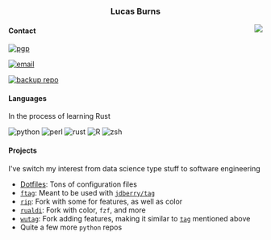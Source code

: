 <h3 align="center">Lucas Burns</h3>

<img align="right" src="https://lmburns.com/gallery/media/small/layers-2.png">

#### Contact

[![pgp](https://img.shields.io/badge/pgp-0xC011CBEF6628B679-313131?style=flat&labelColor=313131&color=313131)](https://github.com/lmburns.gpg)

[![email](https://img.shields.io/badge/email-lmb@lmburns.com-313131?style=flat&labelColor=313131&color=313131)](mailto:lmb@lmburns.com)

[![backup repo](https://img.shields.io/badge/git-git.lmburns.com-313131?style=flat&labelColor=313131&color=313131)](https://git.lmburns.com)

#### Languages

In the process of learning Rust

![python](https://img.shields.io/badge/Python-8%2F10-f79a32?style=flat&labelColor=313131)
![perl](https://img.shields.io/badge/Perl-6.5%2F10-4c96a8?style=flat&labelColor=313131)
![rust](https://img.shields.io/badge/Rust-4.5%2F10-ff5813?style=flat&labelColor=313131)
![R](https://img.shields.io/badge/R-6%2F10-DC3958?style=flat&labelColor=313131)
![zsh](https://img.shields.io/badge/ZSH-10%2F10-819C3B?style=flat&labelColor=313131)

#### Projects

I've switch my interest from data science type stuff to software engineering

* [Dotfiles](https://github.com/lmburns/dotfiles): Tons of configuration files
* [`ftag`](https://github.com/lmburns/ftag): Meant to be used with [`jdberry/tag`](https://github.com/jdberry/tag)
* [`rip`](https://github.com/lmburns/rip): Fork with some for features, as well as color
* [`rualdi`](https://github.com/lmburns/rualdi): Fork with color, `fzf`, and more
* [`wutag`](https://github.com/lmburns/wutag): Fork adding features, making it similar to [`tag`](https://github.com/jdberry/tag) mentioned above
* Quite a few more `python` repos
